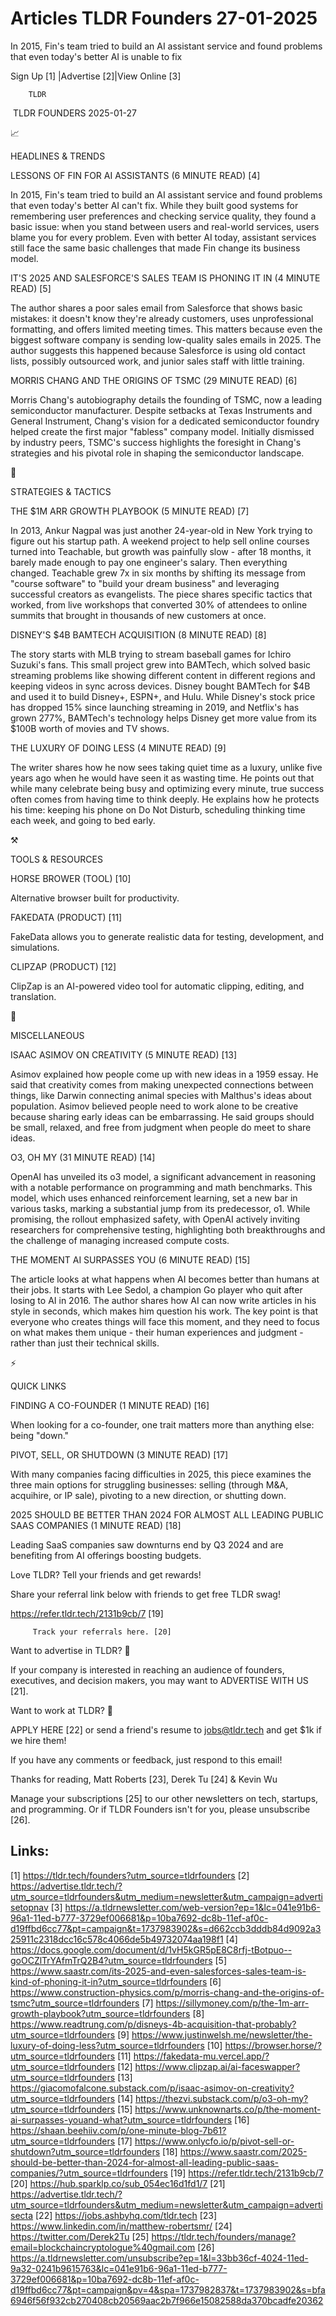 # Articles TLDR Founders 27-01-2025

In 2015, Fin's team tried to build an AI assistant service and found
problems that even today's better AI is unable to
fix ‌ ‌ ‌ ‌ ‌ ‌ ‌ ‌ ‌ ‌ ‌ ‌ ‌ ‌ ‌ ‌ ‌ ‌ ‌ ‌ ‌ ‌ ‌ ‌ ‌ ‌  ‌ ‌ ‌ ‌ ‌ ‌ ‌ ‌ ‌ ‌ ‌ ‌ ‌ ‌ ‌ ‌ ‌ ‌ ‌ ‌ ‌ ‌ ‌ ‌ ‌ ‌ 


 Sign Up [1] |Advertise [2]|View Online [3] 

		TLDR 

 TLDR FOUNDERS 2025-01-27

📈 

HEADLINES & TRENDS

 LESSONS OF FIN FOR AI ASSISTANTS (6 MINUTE READ) [4] 

 In 2015, Fin's team tried to build an AI assistant service and found
problems that even today's better AI can't fix. While they built good
systems for remembering user preferences and checking service quality,
they found a basic issue: when you stand between users and real-world
services, users blame you for every problem. Even with better AI
today, assistant services still face the same basic challenges that
made Fin change its business model. 

 IT'S 2025 AND SALESFORCE'S SALES TEAM IS PHONING IT IN (4 MINUTE
READ) [5] 

 The author shares a poor sales email from Salesforce that shows basic
mistakes: it doesn't know they're already customers, uses
unprofessional formatting, and offers limited meeting times. This
matters because even the biggest software company is sending
low-quality sales emails in 2025. The author suggests this happened
because Salesforce is using old contact lists, possibly outsourced
work, and junior sales staff with little training. 

 MORRIS CHANG AND THE ORIGINS OF TSMC (29 MINUTE READ) [6] 

 Morris Chang's autobiography details the founding of TSMC, now a
leading semiconductor manufacturer. Despite setbacks at Texas
Instruments and General Instrument, Chang's vision for a dedicated
semiconductor foundry helped create the first major "fabless" company
model. Initially dismissed by industry peers, TSMC's success
highlights the foresight in Chang's strategies and his pivotal role in
shaping the semiconductor landscape. 

🧠 

STRATEGIES & TACTICS

 THE $1M ARR GROWTH PLAYBOOK (5 MINUTE READ) [7] 

 In 2013, Ankur Nagpal was just another 24-year-old in New York trying
to figure out his startup path. A weekend project to help sell online
courses turned into Teachable, but growth was painfully slow - after
18 months, it barely made enough to pay one engineer's salary. Then
everything changed. Teachable grew 7x in six months by shifting its
message from "course software" to "build your dream business" and
leveraging successful creators as evangelists. The piece shares
specific tactics that worked, from live workshops that converted 30%
of attendees to online summits that brought in thousands of new
customers at once. 

 DISNEY'S $4B BAMTECH ACQUISITION (8 MINUTE READ) [8] 

 The story starts with MLB trying to stream baseball games for Ichiro
Suzuki's fans. This small project grew into BAMTech, which solved
basic streaming problems like showing different content in different
regions and keeping videos in sync across devices. Disney bought
BAMTech for $4B and used it to build Disney+, ESPN+, and Hulu. While
Disney's stock price has dropped 15% since launching streaming in
2019, and Netflix's has grown 277%, BAMTech's technology helps Disney
get more value from its $100B worth of movies and TV shows. 

 THE LUXURY OF DOING LESS (4 MINUTE READ) [9] 

 The writer shares how he now sees taking quiet time as a luxury,
unlike five years ago when he would have seen it as wasting time. He
points out that while many celebrate being busy and optimizing every
minute, true success often comes from having time to think deeply. He
explains how he protects his time: keeping his phone on Do Not
Disturb, scheduling thinking time each week, and going to bed early. 

⚒️ 

TOOLS & RESOURCES

 HORSE BROWER (TOOL) [10] 

 Alternative browser built for productivity. 

 FAKEDATA (PRODUCT) [11] 

 FakeData allows you to generate realistic data for testing,
development, and simulations. 

 CLIPZAP (PRODUCT) [12] 

 ClipZap is an AI-powered video tool for automatic clipping, editing,
and translation. 

🎁 

MISCELLANEOUS

 ISAAC ASIMOV ON CREATIVITY (5 MINUTE READ) [13] 

 Asimov explained how people come up with new ideas in a 1959 essay.
He said that creativity comes from making unexpected connections
between things, like Darwin connecting animal species with Malthus's
ideas about population. Asimov believed people need to work alone to
be creative because sharing early ideas can be embarrassing. He said
groups should be small, relaxed, and free from judgment when people do
meet to share ideas. 

 O3, OH MY (31 MINUTE READ) [14] 

 OpenAI has unveiled its o3 model, a significant advancement in
reasoning with a notable performance on programming and math
benchmarks. This model, which uses enhanced reinforcement learning,
set a new bar in various tasks, marking a substantial jump from its
predecessor, o1. While promising, the rollout emphasized safety, with
OpenAI actively inviting researchers for comprehensive testing,
highlighting both breakthroughs and the challenge of managing
increased compute costs. 

 THE MOMENT AI SURPASSES YOU (6 MINUTE READ) [15] 

 The article looks at what happens when AI becomes better than humans
at their jobs. It starts with Lee Sedol, a champion Go player who quit
after losing to AI in 2016. The author shares how AI can now write
articles in his style in seconds, which makes him question his work.
The key point is that everyone who creates things will face this
moment, and they need to focus on what makes them unique - their human
experiences and judgment - rather than just their technical skills. 

⚡ 

QUICK LINKS

 FINDING A CO-FOUNDER (1 MINUTE READ) [16] 

 When looking for a co-founder, one trait matters more than anything
else: being "down." 

 PIVOT, SELL, OR SHUTDOWN (3 MINUTE READ) [17] 

 With many companies facing difficulties in 2025, this piece examines
the three main options for struggling businesses: selling (through
M&A, acquihire, or IP sale), pivoting to a new direction, or shutting
down. 

 2025 SHOULD BE BETTER THAN 2024 FOR ALMOST ALL LEADING PUBLIC SAAS
COMPANIES (1 MINUTE READ) [18] 

 Leading SaaS companies saw downturns end by Q3 2024 and are
benefiting from AI offerings boosting budgets. 

Love TLDR? Tell your friends and get rewards!

 Share your referral link below with friends to get free TLDR swag! 

 https://refer.tldr.tech/2131b9cb/7 [19] 

		 Track your referrals here. [20] 

Want to advertise in TLDR? 📰

 If your company is interested in reaching an audience of founders,
executives, and decision makers, you may want to ADVERTISE WITH US
[21]. 

Want to work at TLDR? 💼

 APPLY HERE [22] or send a friend's resume to jobs@tldr.tech and get
$1k if we hire them! 

 If you have any comments or feedback, just respond to this email! 

Thanks for reading, 
Matt Roberts [23], Derek Tu [24] & Kevin Wu 

 Manage your subscriptions [25] to our other newsletters on tech,
startups, and programming. Or if TLDR Founders isn't for you, please
unsubscribe [26]. 

 

Links:
------
[1] https://tldr.tech/founders?utm_source=tldrfounders
[2] https://advertise.tldr.tech/?utm_source=tldrfounders&utm_medium=newsletter&utm_campaign=advertisetopnav
[3] https://a.tldrnewsletter.com/web-version?ep=1&lc=041e91b6-96a1-11ed-b777-3729ef006681&p=10ba7692-dc8b-11ef-af0c-d19ffbd6cc77&pt=campaign&t=1737983902&s=d662ccb3dddb84d9092a325911c2318dcc16c578c4066de5b49732074aa198f1
[4] https://docs.google.com/document/d/1vH5kGR5pE8C8rfj-tBotpuo--goOCZlTrYAfmTrQ2B4?utm_source=tldrfounders
[5] https://www.saastr.com/its-2025-and-even-salesforces-sales-team-is-kind-of-phoning-it-in?utm_source=tldrfounders
[6] https://www.construction-physics.com/p/morris-chang-and-the-origins-of-tsmc?utm_source=tldrfounders
[7] https://sillymoney.com/p/the-1m-arr-growth-playbook?utm_source=tldrfounders
[8] https://www.readtrung.com/p/disneys-4b-acquisition-that-probably?utm_source=tldrfounders
[9] https://www.justinwelsh.me/newsletter/the-luxury-of-doing-less?utm_source=tldrfounders
[10] https://browser.horse/?utm_source=tldrfounders
[11] https://fakedata-mu.vercel.app/?utm_source=tldrfounders
[12] https://www.clipzap.ai/ai-faceswapper?utm_source=tldrfounders
[13] https://giacomofalcone.substack.com/p/isaac-asimov-on-creativity?utm_source=tldrfounders
[14] https://thezvi.substack.com/p/o3-oh-my?utm_source=tldrfounders
[15] https://www.unknownarts.co/p/the-moment-ai-surpasses-youand-what?utm_source=tldrfounders
[16] https://shaan.beehiiv.com/p/one-minute-blog-7b61?utm_source=tldrfounders
[17] https://www.onlycfo.io/p/pivot-sell-or-shutdown?utm_source=tldrfounders
[18] https://www.saastr.com/2025-should-be-better-than-2024-for-almost-all-leading-public-saas-companies/?utm_source=tldrfounders
[19] https://refer.tldr.tech/2131b9cb/7
[20] https://hub.sparklp.co/sub_054ec16d1fd1/7
[21] https://advertise.tldr.tech/?utm_source=tldrfounders&utm_medium=newsletter&utm_campaign=advertisecta
[22] https://jobs.ashbyhq.com/tldr.tech
[23] https://www.linkedin.com/in/matthew-robertsmr/
[24] https://twitter.com/Derek2Tu
[25] https://tldr.tech/founders/manage?email=blockchaincryptologue%40gmail.com
[26] https://a.tldrnewsletter.com/unsubscribe?ep=1&l=33bb36cf-4024-11ed-9a32-0241b9615763&lc=041e91b6-96a1-11ed-b777-3729ef006681&p=10ba7692-dc8b-11ef-af0c-d19ffbd6cc77&pt=campaign&pv=4&spa=1737982837&t=1737983902&s=bfa6946f56f932cb270408cb20569aac2b7f966e15082588da370bcadfe20362